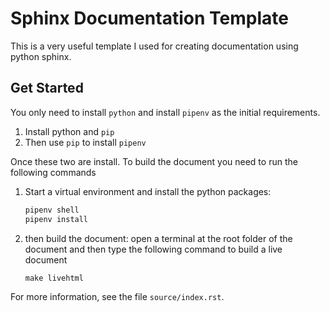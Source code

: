 # Sphinx Documentation Template

This is a very useful template I used for creating documentation using
python sphinx.

## Get Started

You only need to install `python` and install `pipenv` as the initial requirements.

1. Install python and `pip`
2. Then use `pip` to install `pipenv`

Once these two are install. To build the document you need to run the following commands

1. Start a virtual environment and install the python packages:

    ```python
    pipenv shell
    pipenv install
    ```

2. then build the document: open a terminal at the root folder of the document
   and then type the following command to build a live document

    ```python
    make livehtml
    ```

For more information, see the file `source/index.rst`.
